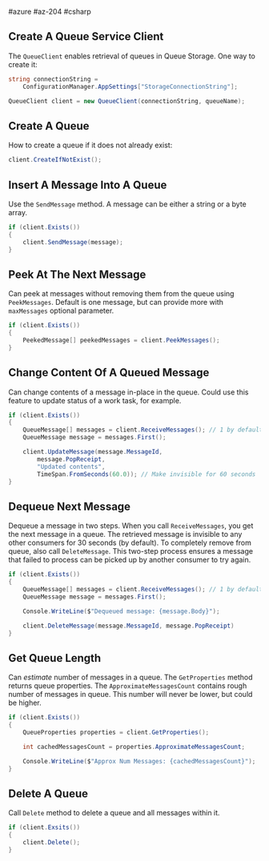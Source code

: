 #azure #az-204 #csharp 

## Create A Queue Service Client
The `QueueClient` enables retrieval of queues in Queue Storage. One way to create it:
```csharp
string connectionString =
	ConfigurationManager.AppSettings["StorageConnectionString"];

QueueClient client = new QueueClient(connectionString, queueName);
```

## Create A Queue
How to create a queue if it does not already exist:
```csharp
client.CreateIfNotExist();
```

## Insert A Message Into A Queue
Use the `SendMessage` method.
A message can be either a string or a byte array.
```csharp
if (client.Exists())
{
	client.SendMessage(message);
}
```

## Peek At The Next Message
Can peek at messages without removing them from the queue using `PeekMessages`.
Default is one message, but can provide more with `maxMessages` optional parameter.
```csharp
if (client.Exists())
{
	PeekedMessage[] peekedMessages = client.PeekMessages();
}
```

## Change Content Of A Queued Message
Can change contents of a message in-place in the queue.
Could use this feature to update status of a work task, for example.
```csharp
if (client.Exists())
{
	QueueMessage[] messages = client.ReceiveMessages(); // 1 by default
	QueueMessage message = messages.First();

	client.UpdateMessage(message.MessageId,
		message.PopReceipt,
		"Updated contents",
		TimeSpan.FromSeconds(60.0)); // Make invisible for 60 seconds
}
```

## Dequeue Next Message
Dequeue a message in two steps.
When you call `ReceiveMessages`, you get the next message in a queue.
The retrieved message is invisible to any other consumers for 30 seconds (by default).
To completely remove from queue, also call `DeleteMessage`.
This two-step process ensures a message that failed to process can be picked up by another consumer to try again.
```csharp
if (client.Exists())
{
	QueueMessage[] messages = client.ReceiveMessages(); // 1 by default
	QueueMessage message = messages.First();

	Console.WriteLine($"Dequeued message: {message.Body}");

	client.DeleteMessage(message.MessageId, message.PopReceipt)
}
```

## Get Queue Length
Can *estimate* number of messages in a queue.
The `GetProperties` method returns queue properties.
The `ApproximateMessagesCount` contains rough number of messages in queue.
This number will never be lower, but could be higher.
```csharp
if (client.Exists())
{
	QueueProperties properties = client.GetProperties();

	int cachedMessagesCount = properties.ApproximateMessagesCount;

	Console.WriteLine($"Approx Num Messages: {cachedMessagesCount}");
}
```

## Delete A Queue
Call `Delete` method to delete a queue and all messages within it.
```csharp
if (client.Exsits())
{
	client.Delete();
}
```